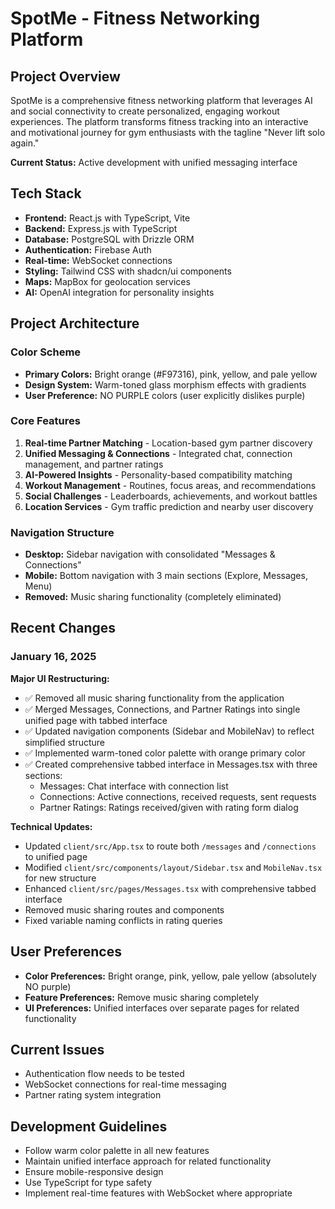 # SpotMe - Fitness Networking Platform

## Project Overview
SpotMe is a comprehensive fitness networking platform that leverages AI and social connectivity to create personalized, engaging workout experiences. The platform transforms fitness tracking into an interactive and motivational journey for gym enthusiasts with the tagline "Never lift solo again."

**Current Status:** Active development with unified messaging interface

## Tech Stack
- **Frontend:** React.js with TypeScript, Vite
- **Backend:** Express.js with TypeScript
- **Database:** PostgreSQL with Drizzle ORM
- **Authentication:** Firebase Auth
- **Real-time:** WebSocket connections
- **Styling:** Tailwind CSS with shadcn/ui components
- **Maps:** MapBox for geolocation services
- **AI:** OpenAI integration for personality insights

## Project Architecture

### Color Scheme
- **Primary Colors:** Bright orange (#F97316), pink, yellow, and pale yellow
- **Design System:** Warm-toned glass morphism effects with gradients
- **User Preference:** NO PURPLE colors (user explicitly dislikes purple)

### Core Features
1. **Real-time Partner Matching** - Location-based gym partner discovery
2. **Unified Messaging & Connections** - Integrated chat, connection management, and partner ratings
3. **AI-Powered Insights** - Personality-based compatibility matching
4. **Workout Management** - Routines, focus areas, and recommendations
5. **Social Challenges** - Leaderboards, achievements, and workout battles
6. **Location Services** - Gym traffic prediction and nearby user discovery

### Navigation Structure
- **Desktop:** Sidebar navigation with consolidated "Messages & Connections"
- **Mobile:** Bottom navigation with 3 main sections (Explore, Messages, Menu)
- **Removed:** Music sharing functionality (completely eliminated)

## Recent Changes

### January 16, 2025
**Major UI Restructuring:**
- ✅ Removed all music sharing functionality from the application
- ✅ Merged Messages, Connections, and Partner Ratings into single unified page with tabbed interface
- ✅ Updated navigation components (Sidebar and MobileNav) to reflect simplified structure
- ✅ Implemented warm-toned color palette with orange primary color
- ✅ Created comprehensive tabbed interface in Messages.tsx with three sections:
  - Messages: Chat interface with connection list
  - Connections: Active connections, received requests, sent requests
  - Partner Ratings: Ratings received/given with rating form dialog

**Technical Updates:**
- Updated `client/src/App.tsx` to route both `/messages` and `/connections` to unified page
- Modified `client/src/components/layout/Sidebar.tsx` and `MobileNav.tsx` for new structure
- Enhanced `client/src/pages/Messages.tsx` with comprehensive tabbed interface
- Removed music sharing routes and components
- Fixed variable naming conflicts in rating queries

## User Preferences
- **Color Preferences:** Bright orange, pink, yellow, pale yellow (absolutely NO purple)
- **Feature Preferences:** Remove music sharing completely
- **UI Preferences:** Unified interfaces over separate pages for related functionality

## Current Issues
- Authentication flow needs to be tested
- WebSocket connections for real-time messaging
- Partner rating system integration

## Development Guidelines
- Follow warm color palette in all new features
- Maintain unified interface approach for related functionality
- Ensure mobile-responsive design
- Use TypeScript for type safety
- Implement real-time features with WebSocket where appropriate